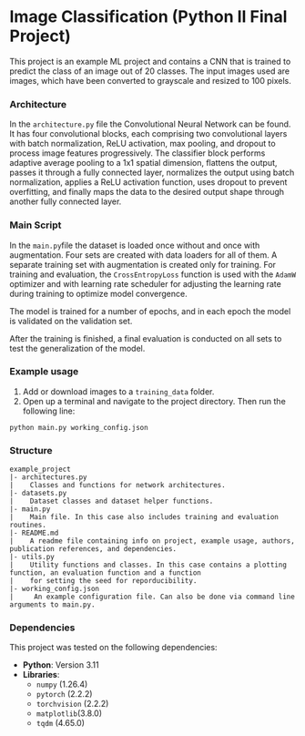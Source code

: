 # Image Classification (Python II Final Project)
This project is an example ML project and contains a CNN that is trained to predict the class of an image out of 20 classes.
The input images used are images, which have been converted to grayscale and resized to 100 pixels.

### Architecture
In the `architecture.py` file the Convolutional Neural Network can be found. It has four convolutional blocks, each comprising two convolutional layers with batch normalization, ReLU activation, max pooling, and dropout to process image features progressively.
The classifier block performs adaptive average pooling to a 1x1 spatial dimension, flattens the output, passes it through a fully connected layer, normalizes the output using batch normalization, 
applies a ReLU activation function, uses dropout to prevent overfitting, and finally maps the data to the desired output shape through another fully connected layer.

### Main Script
In the `main.py`file the dataset is loaded once without and once with augmentation. Four sets are created with data loaders for all of them. A separate training set with augmentation is created only for training.
For training and evaluation, the `CrossEntropyLoss` function is used with the `AdamW` optimizer and with learning rate scheduler for adjusting the learning rate during training to optimize model convergence.

The model is trained for a number of epochs, and in each epoch the model is validated on the validation set. 

After the training is finished, a final evaluation is conducted on all sets to test the generalization of the model.

### Example usage
1. Add or download images to a `training_data` folder.
2. Open up a terminal and navigate to the project directory. Then run the following line:

```
python main.py working_config.json
```

### Structure
```
example_project
|- architectures.py
|    Classes and functions for network architectures.
|- datasets.py
|    Dataset classes and dataset helper functions.
|- main.py
|    Main file. In this case also includes training and evaluation routines.
|- README.md
|    A readme file containing info on project, example usage, authors, publication references, and dependencies.
|- utils.py
|    Utility functions and classes. In this case contains a plotting function, an evaluation function and a function 
|    for setting the seed for reporducibility.
|- working_config.json
|     An example configuration file. Can also be done via command line arguments to main.py.
```

### Dependencies
This project was tested on the following dependencies:

- **Python**: Version 3.11
- **Libraries**:
  - `numpy` (1.26.4)
  - `pytorch` (2.2.2)
  - `torchvision` (2.2.2)
  - `matplotlib`(3.8.0)
  - `tqdm` (4.65.0)